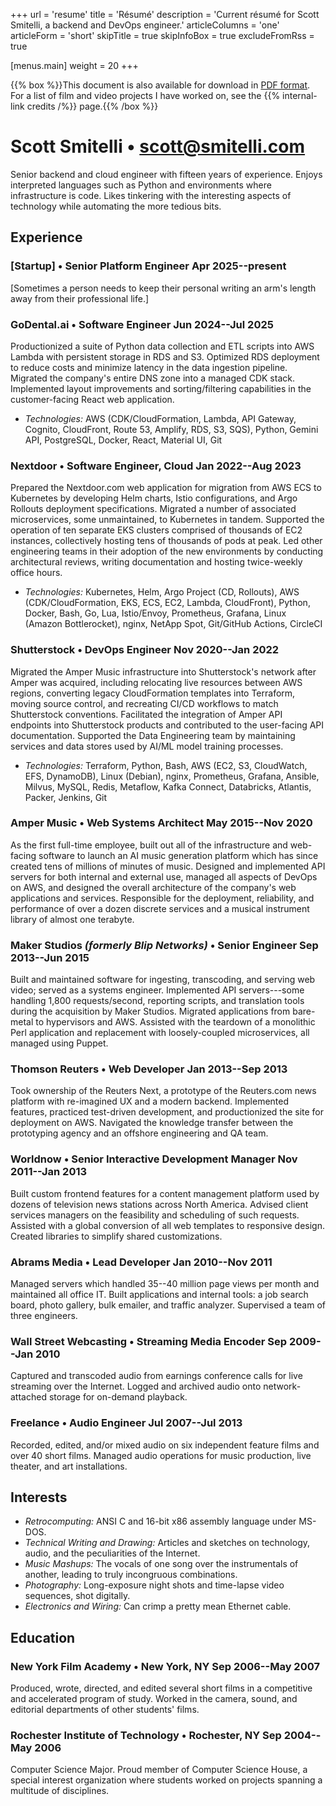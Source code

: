 +++
url = 'resume'
title = 'Résumé'
description = 'Current résumé for Scott Smitelli, a backend and DevOps engineer.'
articleColumns = 'one'
articleForm = 'short'
skipTitle = true
skipInfoBox = true
excludeFromRss = true

[menus.main]
weight = 20
+++

{{% box %}}This document is also available for download in <a href="scott-smitelli.pdf" rel="alternate" type="application/pdf">PDF format</a>. For a list of film and video projects I have worked on, see the {{% internal-link credits /%}} page.{{% /box %}}

# Scott Smitelli &bull; scott@smitelli.com

Senior backend and cloud engineer with fifteen years of experience. Enjoys interpreted languages such as Python and environments where infrastructure is code. Likes tinkering with the interesting aspects of technology while automating the more tedious bits.

## Experience

### \[Startup] &bull; Senior Platform Engineer<!-- 5 --> <span class="date-range">Apr 2025--present</span>

\[Sometimes a person needs to keep their personal writing an arm's length away from their professional life.]

### GoDental.ai &bull; Software Engineer <span class="date-range">Jun 2024--Jul 2025</span>

Productionized a suite of Python data collection and ETL scripts into AWS Lambda with persistent storage in RDS and S3. Optimized RDS deployment to reduce costs and minimize latency in the data ingestion pipeline. Migrated the company's entire DNS zone into a managed CDK stack. Implemented layout improvements and sorting/filtering capabilities in the customer-facing React web application.

- _Technologies:_ AWS (CDK/CloudFormation, Lambda, API Gateway, Cognito, CloudFront, Route 53, Amplify, RDS, S3, SQS), Python, Gemini API, PostgreSQL, Docker, React, Material UI, Git

### Nextdoor &bull; Software Engineer<!-- 4 -->, Cloud <span class="date-range">Jan 2022--Aug 2023</span>

Prepared the Nextdoor.com web application for migration from AWS ECS to Kubernetes by developing Helm charts, Istio configurations, and Argo Rollouts deployment specifications. Migrated a number of associated microservices, some unmaintained, to Kubernetes in tandem. Supported the operation of ten separate EKS clusters comprised of thousands of EC2 instances, collectively hosting tens of thousands of pods at peak. Led other engineering teams in their adoption of the new environments by conducting architectural reviews, writing documentation and hosting twice-weekly office hours.

- _Technologies:_ Kubernetes, Helm, Argo Project (CD, Rollouts), AWS (CDK/CloudFormation, EKS, ECS, EC2, Lambda, CloudFront), Python, Docker, Bash, Go, Lua, Istio/Envoy, Prometheus, Grafana, Linux (Amazon Bottlerocket), nginx, NetApp Spot, Git/GitHub Actions, CircleCI

### Shutterstock &bull; DevOps Engineer<!-- 3 --> <span class="date-range">Nov 2020--Jan 2022</span>

Migrated the Amper Music infrastructure into Shutterstock's network after Amper was acquired, including relocating live resources between AWS regions, converting legacy CloudFormation templates into Terraform, moving source control, and recreating CI/CD workflows to match Shutterstock conventions. Facilitated the integration of Amper API endpoints into Shutterstock products and contributed to the user-facing API documentation. Supported the Data Engineering team by maintaining services and data stores used by AI/ML model training processes.

- _Technologies:_ Terraform, Python, Bash, AWS (EC2, S3, CloudWatch, EFS, DynamoDB), Linux (Debian), nginx, Prometheus, Grafana, Ansible, Milvus, MySQL, Redis, Metaflow, Kafka Connect, Databricks, Atlantis, Packer, Jenkins, Git

### Amper Music &bull; Web Systems Architect <span class="date-range">May 2015--Nov 2020</span>

As the first full-time employee, built out all of the infrastructure and web-facing software to launch an AI music generation platform which has since created tens of millions of minutes of music. Designed and implemented API servers for both internal and external use, managed all aspects of DevOps on AWS, and designed the overall architecture of the company's web applications and services. Responsible for the deployment, reliability, and performance of over a dozen discrete services and a musical instrument library of almost one terabyte.

### Maker Studios _(formerly Blip Networks)_ &bull; Senior Engineer <span class="date-range">Sep 2013--Jun 2015</span>

Built and maintained software for ingesting, transcoding, and serving web video; served as a systems engineer. Implemented API servers---some handling 1,800 requests/second, reporting scripts, and translation tools during the acquisition by Maker Studios. Migrated applications from bare-metal to hypervisors and AWS. Assisted with the teardown of a monolithic Perl application and replacement with loosely-coupled microservices, all managed using Puppet.

### Thomson Reuters &bull; Web Developer <span class="date-range">Jan 2013--Sep 2013</span>

Took ownership of the Reuters Next, a prototype of the Reuters.com news platform with re-imagined UX and a modern backend. Implemented features, practiced test-driven development, and productionized the site for deployment on AWS. Navigated the knowledge transfer between the prototyping agency and an offshore engineering and QA team.

### Worldnow &bull; Senior Interactive Development Manager <span class="date-range">Nov 2011--Jan 2013</span>

Built custom frontend features for a content management platform used by dozens of television news stations across North America. Advised client services managers on the feasibility and scheduling of such requests. Assisted with a global conversion of all web templates to responsive design. Created libraries to simplify shared customizations.

### Abrams Media &bull; Lead Developer <span class="date-range">Jan 2010--Nov 2011</span>

Managed servers which handled 35--40 million page views per month and maintained all office IT. Built applications and internal tools: a job search board, photo gallery, bulk emailer, and traffic analyzer. Supervised a team of three engineers.

### Wall Street Webcasting &bull; Streaming Media Encoder <span class="date-range">Sep 2009--Jan 2010</span>

Captured and transcoded audio from earnings conference calls for live streaming over the Internet. Logged and archived audio onto network-attached storage for on-demand playback.

### Freelance &bull; Audio Engineer <span class="date-range">Jul 2007--Jul 2013</span>

Recorded, edited, and/or mixed audio on six independent feature films and over 40 short films. Managed audio operations for music production, live theater, and art installations.

## Interests

- _Retrocomputing:_ ANSI C and 16-bit x86 assembly language under MS-DOS.
- _Technical Writing and Drawing:_ Articles and sketches on technology, audio, and the peculiarities of the Internet.
- _Music Mashups:_ The vocals of one song over the instrumentals of another, leading to truly incongruous combinations.
- _Photography:_ Long-exposure night shots and time-lapse video sequences, shot digitally.
- _Electronics and Wiring:_ Can crimp a pretty mean Ethernet cable.

## Education

### New York Film Academy &bull; New York, NY <span class="date-range">Sep 2006--May 2007</span>

Produced, wrote, directed, and edited several short films in a competitive and accelerated program of study. Worked in the camera, sound, and editorial departments of other students' films.

### Rochester Institute of Technology &bull; Rochester, NY <span class="date-range">Sep 2004--May 2006</span>

Computer Science Major. Proud member of Computer Science House, a special interest organization where students worked on projects spanning a multitude of disciplines.
